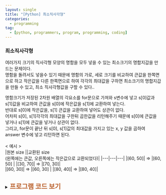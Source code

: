 ```yaml
---
layout: single
title: "[Python] 최소직사각형"
categories:
  - programming
tag:
  - [python, programmers, program, programming, coding]
---  
```


### 최소직사각형  

여러가지 크기의 직사각형 모양의 명함을 모두 넣을 수 있는 최소크기의 명합지갑을 
만드는 문제이다.  
명함을 돌려서도 넣을수 있기 때문에 명함의 가로, 세로 크기를 비교하여 큰값을 한쪽면으로 하고 
작은값을 다른 한쪽면으로 하여 각각의 최대값을 구하면 최소크기의 명합지갑을 
만들 수 있고, 최소 직사각형값을 구할 수 있다..  

명함크기가 저장된 2차원 배열의 각요소를 for문으로 가져와 s변수에 넣고 
s[0]값과 s[1]값을 비교하여 큰값을 s[0]에 작은값을 s[1]에 교환하여 넣는다.  
반대로 s[0]에 작은값을, s[1] 큰값을 교환하여 넣어도 상관이 없다.  
어차피 s[0], s[1]각각의 최대값을 구한뒤 곱한값을 리턴해주기 때문에 s[0]에 큰값을 
넣거나 s[1]에 큰값을 넣거나 상관이 없다.  
그리고, for문이 끝난 뒤 s[0], s[1]값의 최대값을 가지고 있는 x, y 값을 
곱하여 answer 변수에 넣고 리턴하면 된다.  
<br />
< 예시 >  
|원본 size ||교환된 size<br/>(왼쪽에는 큰값, 오른쪽에는 작은값으로 교환되었다)|
|---|---|---|
|[60, 50]| => |[60, 50] |
|[30, 70]| => |[70, 30]|  
|[60, 30]| => |[60, 30] |
|[80, 40]| => |[80, 40]|    

<br />
<details>
    <summary><span style="font-size:1.5em; font-weight:bold; color:#BA602B; cursor:pointer">프로그램 코드 보기</span></summary>
    <div markdown="1">  
### 첫번째 코드  
```python
def solution(sizes):
    answer = 0
    x = 0
    y = 0

    for s in sizes:
        if(s[0] < s[1]): # s[1]이 크면 s[0]과 교환하여 s[0]에는 큰값 s[1]에는 작은값이 들어간다.
            s[0], s[1] = s[1], s[0] # s[0]과 s[1] 을 swap 한다.
        if(x < s[0]): x = s[0] # x에는 s[0]에 있는값중 큰값
        if(y < s[1]): y = s[1] # y에는 s[1]에 있는값중 큰값
   
    answer = x * y
    return answer
```  
<br />  
### 두번째 코드 (리스트 변수 사용)  
```python
def solution(sizes):
    answer = 0
    x = []
    y = []

    for s in sizes:
        x.append(max(s)) #s 요수중 큰값을 x 리스트 변수에 넣는다.
        y.append(min(s)) #s 요소중 작은값을 y 리스트 변수에 넣는다.

    # x에는 s요소중 큰값이, y에는 작은값이 들어 있다.
    answer = max(x) * max(y) # 각각의 최대값을 구해서 곱하여 리턴한다.
    return answer

```

</div>
</details>
